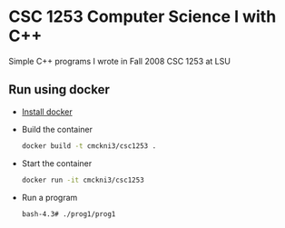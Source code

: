 # CSC 1253 Computer Science I with C++

Simple C++ programs I wrote in Fall 2008 CSC 1253 at LSU

## Run using docker

* [Install docker](https://docs.docker.com/installation/#installation)

* Build the container

  ```bash
  docker build -t cmckni3/csc1253 .
  ```

* Start the container

  ```bash
  docker run -it cmckni3/csc1253
  ```

* Run a program

  ```bash
  bash-4.3# ./prog1/prog1
  ```
